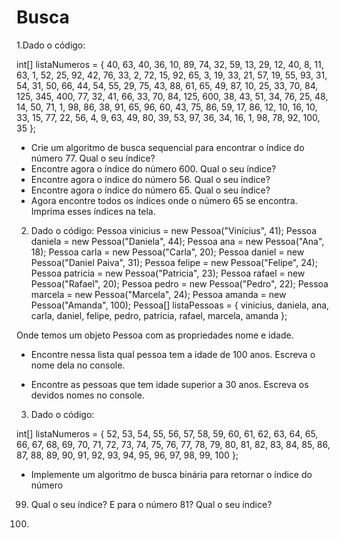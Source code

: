 # Busca

1.Dado o código:

int[] listaNumeros = { 40, 63, 40, 36, 10, 89, 74,
32, 59, 13, 29, 12, 40, 8, 11, 63, 1, 52,
25, 92, 42, 76, 33, 2, 72, 15, 92, 65, 3, 19,
33, 21, 57, 19, 55, 93, 31, 54, 31, 50,
66, 44, 54, 55, 29, 75, 43, 88, 61, 65,
49, 87, 10, 25, 33, 70, 84, 125, 345, 400,
77, 32, 41, 66, 33, 70, 84, 125, 600,
38, 43, 51, 34, 76, 25, 48, 14, 50, 71,
1, 98, 86, 38, 91, 65, 96, 60, 43, 75,
86, 59, 17, 86, 12, 10, 16, 10, 33, 15,
77, 22, 56, 4, 9, 63, 49, 80, 39, 53,
97, 36, 34, 16, 1, 98, 78, 92, 100, 35 };

- Crie um algoritmo de busca sequencial para encontrar o índice do número 77.
Qual o seu índice?
- Encontre agora o índice do número 600. Qual o seu índice?
- Encontre agora o índice do número 56. Qual o seu índice?
- Encontre agora o índice do número 65. Qual o seu índice?
- Agora encontre todos os índices onde o número 65 se encontra. Imprima esses índices na tela.

2. Dado o código:
Pessoa vinicius = new Pessoa("Vinícius", 41);
Pessoa daniela = new Pessoa("Daniela", 44);
Pessoa ana = new Pessoa("Ana", 18);
Pessoa carla = new Pessoa("Carla", 20);
Pessoa daniel = new Pessoa("Daniel Paiva", 31);
Pessoa felipe = new Pessoa("Felipe", 24);
Pessoa patricia = new Pessoa("Patricia", 23);
Pessoa rafael = new Pessoa("Rafael", 20);
Pessoa pedro = new Pessoa("Pedro", 22);
Pessoa marcela = new Pessoa("Marcela", 24);
Pessoa amanda = new Pessoa("Amanda", 100);
Pessoa[] listaPessoas = { vinicius, daniela,
ana, carla,
daniel, felipe,
pedro, patricia,
rafael, marcela, amanda };

Onde temos um objeto Pessoa com as propriedades nome e idade.

- Encontre nessa lista qual pessoa tem a idade de 100 anos. Escreva o nome dela no console.

- Encontre as pessoas que tem idade superior a 30 anos. Escreva os devidos nomes no console.

3. Dado o código:

int[] listaNumeros = { 52, 53, 54, 55, 56, 57, 58, 59, 60, 61, 62, 63, 64,
65, 66, 67, 68, 69, 70, 71, 72, 73, 74,
75, 76, 77, 78, 79, 80, 81,
82, 83, 84, 85, 86, 87, 88, 89,
90, 91, 92, 93, 94, 95, 96, 97, 98, 99, 100 };
 - Implemente um algoritmo de busca binária para retornar o índice do número
99. Qual o seu índice? E para o número 81? Qual o seu índice?

4. 
